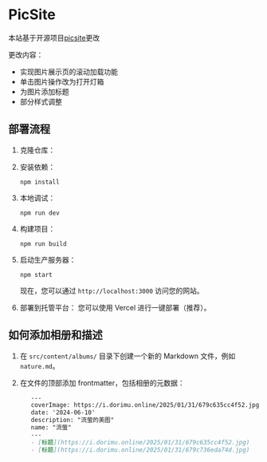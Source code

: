 # PicSite

本站基于开源项目[picsite](https://github.com/Gloridust/picsite)更改  

更改内容：
- 实现图片展示页的滚动加载功能
- 单击图片操作改为打开灯箱
- 为图片添加标题
- 部分样式调整


## 部署流程

1. 克隆仓库：

2. 安装依赖：
   ```
   npm install
   ```

3. 本地调试：
   ```
   npm run dev
   ```

4. 构建项目：
   ```
   npm run build
   ```

5. 启动生产服务器：
   ```
   npm start
   ```

   现在，您可以通过 `http://localhost:3000` 访问您的网站。

6. 部署到托管平台：
    您可以使用 Vercel 进行一键部署（推荐）。

## 如何添加相册和描述

1. 在 `src/content/albums/` 目录下创建一个新的 Markdown 文件，例如 `nature.md`。

2. 在文件的顶部添加 frontmatter，包括相册的元数据：

   ```markdown
      ---
      coverImage: https://i.dorimu.online/2025/01/31/679c635cc4f52.jpg
      date: '2024-06-10'
      description: "流萤的美图"
      name: "流萤"
      ---
      - [标题](https://i.dorimu.online/2025/01/31/679c635cc4f52.jpg)
      - [标题](https://i.dorimu.online/2025/01/31/679c736eda74d.jpg)
   ```

